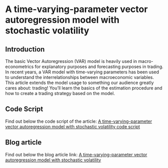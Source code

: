 # A time-varying-parameter vector autoregression model with stochastic volatility

## Introduction 
The basic Vector Autoregression (VAR) model is heavily used in macro-econometrics for explanatory purposes and forecasting purposes in trading. In recent years, a VAR model with time-varying parameters has been used to understand the interrelationships between macroeconomic variables. This article extends the model usage to something our audience greatly cares about: trading! You’ll learn the basics of the estimation procedure and how to create a trading strategy based on the model. 

## Code Script
Find out below the code script of the article:
[A time-varying-parameter vector autoregression model with stochastic volatility code script](https://github.com/QuantInsti/Algorithmic-Trading-Code-Examples/blob/main/blog_articles/time-varying-parameter-vector-autoregression-model-with-stochastic-volatility/TVP_VAR_SV.R)
## Blog article 
Find out below the blog article link:
[A time-varying-parameter vector autoregression model with stochastic volatility](https://blog.quantinsti.com/tvp-var-stochastic-volatility/)
